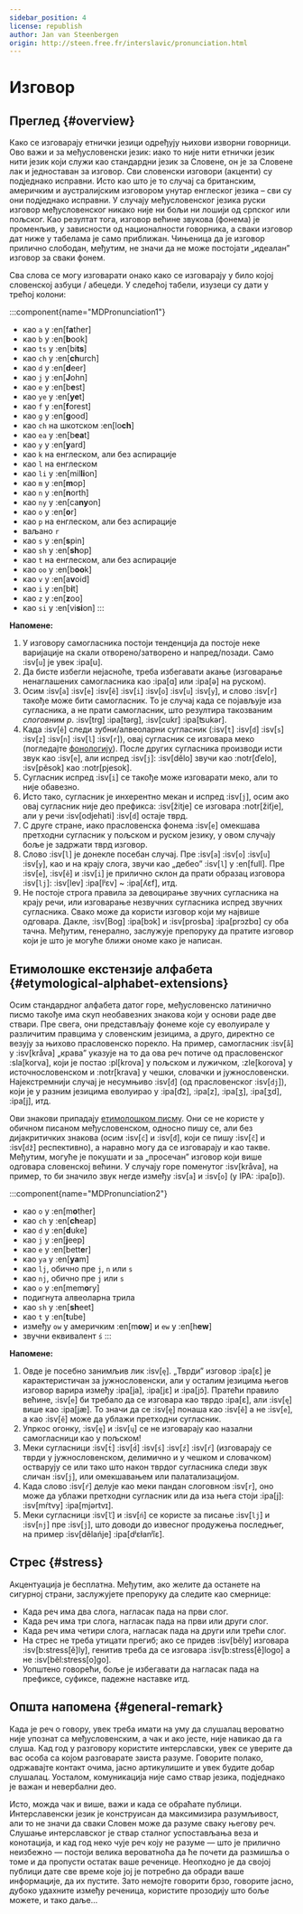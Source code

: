 ```yaml
---
sidebar_position: 4
license: republish
author: Jan van Steenbergen
origin: http://steen.free.fr/interslavic/pronunciation.html
---
```


# Изговор

## Преглед \{#overview}

Како се изговарају етнички језици одређују њихови изворни говорници. Ово важи и за међусловенски језик: иако то није нити етнички језик нити језик који служи као стандардни језик за Словене, он је за Словене лак и једноставан за изговор. Сви словенски изговори (акценти) су подједнако исправни. Исто као што је то случај са британским, америчким и аустралијским изговором унутар енглеског језика – сви су они подједнако исправни. У случају међусловенског језика руски изговор међусловенског никако није ни бољи ни лошији од српског или пољског. Као резултат тога, изговор већине звукова (фонема) је променљив, у зависности од националности говорника, а сваки изговор дат ниже у табелама је само приближан. Чињеница да је изговор прилично слободан, међутим, не значи да не може постојати „идеалан” изговор за сваки фонем.

Сва слова се могу изговарати онако како се изговарају у било којој словенској азбуци / абецеди. У следећој табели, изузеци су дати у трећој колони:

:::component{name="MDPronunciation1"}
- као `a` у :en[f**a**ther]
- као `b` у :en[**b**ook]
- као `ts` у :en[bi**ts**]
- као `ch` у :en[**ch**urch]
- као `d` у :en[**d**eer]
- као `j` у :en[**J**ohn]
- као `e` у :en[b**e**st]
- као `ye` у :en[**ye**t]
- као `f` у :en[**f**orest]
- као `g` у :en[**g**ood]
- као `ch` на шкотском :en[lo**ch**]
- као `ea` у :en[b**ea**t]
- као `y` у :en[**y**ard]
- као `k` на енглеском, али без аспирације
- као `l` на енглеском
- као `li` у :en[mil**li**on]
- као `m` у :en[**m**op]
- као `n` у :en[**n**orth]
- као `ny` у :en[ca**ny**on]
- као `o` у :en[**o**r]
- као `p` на енглеском, али без аспирације
- ваљано `r`
- као `s` у :en[**s**pin]
- као `sh` у :en[**sh**op]
- као `t` на енглеском, али без аспирације
- као `oo` у :en[b**oo**k]
- као `v` у :en[a**v**oid]
- као `i` у :en[b**i**t]
- као `z` у :en[**z**oo]
- као `si` у :en[vi**si**on]
:::

**Напомене:**

1. У изговору самогласника постоји тенденција да постоје неке варијације на скали отворено/затворено и напред/позади. Само :isv[`u`] је увек :ipa[u].
2. Да бисте избегли нејасноће, треба избегавати акање (изговарање ненаглашених самогласника као :ipa[ɑ] или :ipa[ə] на руском).
3. Осим :isv[`a`] :isv[`e`] :isv[`ě`] :isv[`i`] :isv[`o`] :isv[`u`] :isv[`y`], и слово :isv[`r`] такође може бити самогласник. То је случај када се појављује иза сугласника, а не прати самогласник, што резултира такозваним _слоговним р_. :isv[trg] :ipa[tərg], :isv[cukr] :ipa[ʦukər].
4. Када :isv[`ě`] следи зубни/алвеоларни сугласник (:isv[`t`] :isv[`d`] :isv[`s`] :isv[`z`] :isv[`n`] :isv[`l`] :isv[`r`]), овај сугласник се изговара меко (погледајте [фонологију][1]). После других сугласника производи исти звук као :isv[`e`], али испред :isv[`j`]: :isv[dělo] звучи као :notr[ďelo], :isv[pěsok]  као :notr[pjesok].
7. Сугласник испред :isv[`i`] се такође може изговарати меко, али то није обавезно.
8. Исто тако, сугласник је инхерентно мекан и испред :isv[`j`], осим ако овај сугласник није део префикса: :isv[žitje] се изговара :notr[žiťje], али у речи :isv[odjehati] :isv[`d`] остаје тврд.
9. С друге стране, иако прасловенска фонема :isv[`e`] омекшава претходни сугласник у пољском и руском језику, у овом случају боље је задржати тврд изговор.
10. Слово :isv[`l`] је донекле посебан случај. Пре :isv[`a`] :isv[`o`] :isv[`u`] :isv[`y`],  као и на крају слога, звучи као „дебео” :isv[`l`] у :en[full]. Пре :isv[`e`], :isv[`ě`]  и :isv[`i`] је прилично склон да прати образац изговора :isv[`lj`]: :isv[lev] :ipa[lʲɛv]  \~ :ipa[ʎɛf], итд.
11. Не постоје строга правила за девоцирање звучних сугласника на крају речи, или изговарање незвучних сугласника испред звучних сугласника. Свако може да користи изговор који му највише одговара. Дакле, :isv[Bog] :ipa[bɔk]  и :isv[prosba] :ipa[prɔzbɑ]  су оба тачна. Међутим, генерално, заслужује препоруку да пратите изговор који је што је могуће ближи ономе како је написан.

## Етимолошке екстензије алфабета \{#etymological-alphabet-extensions}

Осим стандардног алфабета датог горе, међусловенско латинично писмо такође има скуп необавезних знакова који у основи раде две ствари. Пре свега, они представљају фонеме које су еволуирале у различитим правцима у словенским језицима, а друго, директно се везују за њихово прасловенско порекло. На пример, самогласник :isv[`å`] у :isv[kråva] „крава” указује на то да ова реч потиче од прасловенског :sla[korva], који је постао :pl[krova] у пољском и лужичком, :zle[korova] у источнословенском и :notr[krava] у чешки, словачки и јужнословенски. Најекстремнији случај је несумњиво :isv[`đ`] (од прасловенског :isv[`dj`]), који је у разним језицима еволуирао у :ipa[d͡z], :ipa[z], :ipa[ʒ], :ipa[ʒd], :ipa[j],  итд.

Ови знакови припадају [етимолошком писму][2]. Они се не користе у обичном писаном међусловенском, односно пишу се, али без дијакритичких знакова (осим :isv[`ć`] и :isv[`đ`], који се пишу :isv[`č`] и :isv[`dž`] респективно), а наравно могу да се изговарају и као такве. Међутим, могуће је покушати и за „просечан” изговор који више одговара словенској већини. У случају горе поменутог :isv[kråva], на пример, то би значило звук негде између :isv[`a`] и :isv[`o`] (у IPA: :ipa[ɒ]).

:::component{name="MDPronunciation2"}
- као `o` у :en[m**o**ther]
- као `ch` у :en[**ch**eap]
- као `d` у :en[**d**uke]
- као `j` у :en[**j**eep]
- као `e` у :en[bett**e**r]
- као `ya` у :en[**ya**m]
- као `lj`, обично пре `j`, `n`  или `s`
- као `nj`, обично пре `j` или `s`
- као `o` у :en[mem**o**ry]
- подигнута алвеоларна трила
- као `sh` у :en[**sh**eet]
- као `t` у :en[**t**ube]
- између `ow` у америчким :en[m**ow**] и `ew` у :en[h**ew**]
- звучни еквивалент `ś`
:::

**Напомене:**

1. Овде је посебно занимљив лик :isv[`ę`]. „Тврди” изговор :ipa[ɛ] је карактеристичан за јужнословенски, али у осталим језицима његов изговор варира између :ipa[ja], :ipa[jɛ]  и :ipa[jɔ̃]. Пратећи правило већине, :isv[`e`] би требало да се изговара као тврдо :ipa[ɛ], али :isv[`ę`] више као :ipa[jæ]. То значи да се :isv[`ę`] понаша као :isv[`ě`] а не :isv[`e`], а као :isv[`ě`] може да ублажи претходни сугласник.
2. Упркос огонку, :isv[`ę`] и :isv[`ų`] се не изговарају као назални самогласници као у пољском!
3. Меки сугласници :isv[`t́`] :isv[`d́`] :isv[`ś`] :isv[`ź`] :isv[`ŕ`]  (изговарају се тврди у јужнословенском, делимично и у чешком и словачком) остварују се или тако што након тврдог сугласника следи звук сличан :isv[`j`], или омекшавањем или палатализацијом.
4. Када слово :isv[`ŕ`] делује као меки пандан слоговном :isv[`r`], оно може да ублажи претходни сугласник или да иза њега стоји :ipa[j]: :isv[mŕtvy] :ipa[mjǝrtvɪ].
5. Меки сугласници :isv[`ľ`] и :isv[`ń`] се користе за писање :isv[`lj`] и :isv[`nj`] пре :isv[`j`], што доводи до извесног продужења последњег, на пример :isv[dělańje] :ipa[dʲɛɫanʲĭɛ].

## Стрес \{#stress}

Акцентуација је бесплатна. Међутим, ако желите да останете на сигурној страни, заслужујете препоруку да следите као смернице:

- Када реч има два слога, нагласак пада на први слог.
- Када реч има три слога, нагласак пада на први или други слог.
- Када реч има четири слога, нагласак пада на други или трећи слог.
- На стрес не треба утицати прегиб; ако се придев :isv[běly] изговара :isv[b:stress[ě]ly], генитив треба да се изговара :isv[b:stress[ě]logo] а не :isv[běl:stress[o]go].
- Уопштено говорећи, боље је избегавати да нагласак пада на префиксе, суфиксе, падежне наставке итд.

## Општа напомена \{#general-remark}

Када је реч о говору, увек треба имати на уму да слушалац вероватно није упознат са међусловенским, а чак и ако јесте, није навикао да га слуша. Кад год у разговору користите интерславски, увек се уверите да вас особа са којом разговарате заиста разуме. Говорите полако, одржавајте контакт очима, јасно артикулишите и увек будите добар слушалац. Уосталом, комуникација није само ствар језика, подједнако је важан и невербални део.

Исто, можда чак и више, важи и када се обраћате публици. Интерславенски језик је конструисан да максимизира разумљивост, али то не значи да сваки Словен може да разуме сваку његову реч. Слушање интерславског је ствар сталног успостављања веза и конотација, и кад год неко чује реч коју не разуме — што је прилично неизбежно — постоји велика вероватноћа да ће почети да размишља о томе и да пропусти остатак ваше реченице. Неопходно је да својој публици дате све време које јој је потребно да обради ваше информације, да их пустите. Зато немојте говорити брзо, говорите јасно, дубоко удахните између реченица, користите прозодију што боље можете, и тако даље...

[1]: ./phonology.md#hard_and_soft

[2]: orthography.md#etymological_alphabet

